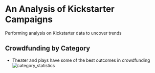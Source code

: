 # An Analysis of Kickstarter Campaigns
Performing analysis on Kickstarter data to uncover trends
## Crowdfunding by Category
* Theater and plays have some of the best outcomes in crowdfunding
![category_statistics](path/to/category_statistics.png)
